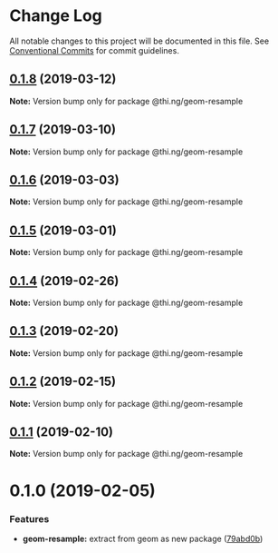 # Change Log

All notable changes to this project will be documented in this file.
See [Conventional Commits](https://conventionalcommits.org) for commit guidelines.

## [0.1.8](https://github.com/thi-ng/umbrella/compare/@thi.ng/geom-resample@0.1.7...@thi.ng/geom-resample@0.1.8) (2019-03-12)

**Note:** Version bump only for package @thi.ng/geom-resample





## [0.1.7](https://github.com/thi-ng/umbrella/compare/@thi.ng/geom-resample@0.1.6...@thi.ng/geom-resample@0.1.7) (2019-03-10)

**Note:** Version bump only for package @thi.ng/geom-resample





## [0.1.6](https://github.com/thi-ng/umbrella/compare/@thi.ng/geom-resample@0.1.5...@thi.ng/geom-resample@0.1.6) (2019-03-03)

**Note:** Version bump only for package @thi.ng/geom-resample





## [0.1.5](https://github.com/thi-ng/umbrella/compare/@thi.ng/geom-resample@0.1.4...@thi.ng/geom-resample@0.1.5) (2019-03-01)

**Note:** Version bump only for package @thi.ng/geom-resample





## [0.1.4](https://github.com/thi-ng/umbrella/compare/@thi.ng/geom-resample@0.1.3...@thi.ng/geom-resample@0.1.4) (2019-02-26)

**Note:** Version bump only for package @thi.ng/geom-resample





## [0.1.3](https://github.com/thi-ng/umbrella/compare/@thi.ng/geom-resample@0.1.2...@thi.ng/geom-resample@0.1.3) (2019-02-20)

**Note:** Version bump only for package @thi.ng/geom-resample





## [0.1.2](https://github.com/thi-ng/umbrella/compare/@thi.ng/geom-resample@0.1.1...@thi.ng/geom-resample@0.1.2) (2019-02-15)

**Note:** Version bump only for package @thi.ng/geom-resample





## [0.1.1](https://github.com/thi-ng/umbrella/compare/@thi.ng/geom-resample@0.1.0...@thi.ng/geom-resample@0.1.1) (2019-02-10)

**Note:** Version bump only for package @thi.ng/geom-resample





# 0.1.0 (2019-02-05)


### Features

* **geom-resample:** extract from geom as new package ([79abd0b](https://github.com/thi-ng/umbrella/commit/79abd0b))
